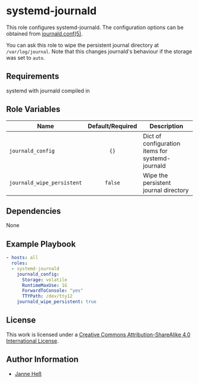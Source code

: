 # systemd-journald

This role configures systemd-journald.
The configuration options can be obtained from [journald.conf(5)](https://www.freedesktop.org/software/systemd/man/journald.conf.html).

You can ask this role to wipe the persistent journal directory at `/var/log/journal`.
Note that this changes journald's behaviour if the storage was set to `auto`.

## Requirements

systemd with journald compiled in

## Role Variables

| Name                       | Default/Required | Description                                      |
|----------------------------|:----------------:|--------------------------------------------------|
| `journald_config`          | `{}`             | Dict of configuration items for systemd-journald |
| `journald_wipe_persistent` | `false`          | Wipe the persistent journal directory            |

## Dependencies

None

## Example Playbook

```yml
- hosts: all
  roles:
  - systemd-journald
    journald_config:
      Storage: volatile
      RuntimeMaxUse: 1G
      ForwardToConsole: "yes"
      TTYPath: /dev/tty12
    journald_wipe_persistent: true
```

## License

This work is licensed under a [Creative Commons Attribution-ShareAlike 4.0 International License](http://creativecommons.org/licenses/by-sa/4.0/).

## Author Information

- [Janne Heß](https://github.com/dasJ)
